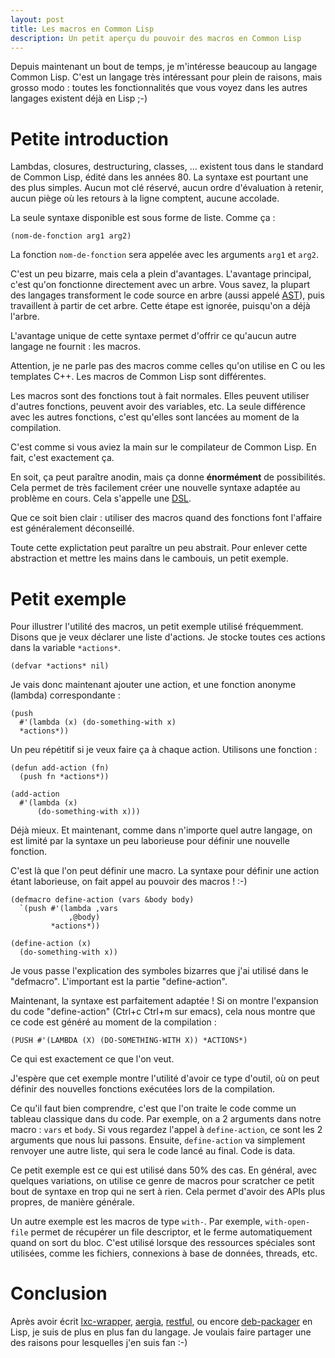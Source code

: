 ```yaml
---
layout: post
title: Les macros en Common Lisp
description: Un petit aperçu du pouvoir des macros en Common Lisp
---
```


Depuis maintenant un bout de temps, je m'intéresse beaucoup au langage
Common Lisp. C'est un langage très intéressant pour plein de raisons,
mais grosso modo : toutes les fonctionnalités que vous voyez dans les
autres langages existent déjà en Lisp ;-)

# Petite introduction<a id="sec-1" name="sec-1"></a>

Lambdas, closures, destructuring, classes, &#x2026; existent tous dans le
standard de Common Lisp, édité dans les années 80. La syntaxe est
pourtant une des plus simples. Aucun mot clé réservé, aucun ordre
d'évaluation à retenir, aucun piège où les retours à la ligne
comptent, aucune accolade.

La seule syntaxe disponible est sous forme de liste. Comme ça :

    (nom-de-fonction arg1 arg2)

La fonction `nom-de-fonction` sera appelée avec les arguments `arg1`
et `arg2`.

C'est un peu bizarre, mais cela a plein d'avantages. L'avantage
principal, c'est qu'on fonctionne directement avec un arbre. Vous
savez, la plupart des langages transforment le code source en arbre
(aussi appelé [AST](https://en.wikipedia.org/wiki/Abstract_syntax_tree)), puis travaillent à partir de cet arbre. Cette
étape est ignorée, puisqu'on a déjà l'arbre.

L'avantage unique de cette syntaxe permet d'offrir ce qu'aucun autre
langage ne fournit : les macros.

Attention, je ne parle pas des macros comme celles qu'on utilise en C
ou les templates C++. Les macros de Common Lisp sont différentes.

Les macros sont des fonctions tout à fait normales. Elles peuvent
utiliser d'autres fonctions, peuvent avoir des variables, etc. La
seule différence avec les autres fonctions, c'est qu'elles sont
lancées au moment de la compilation.

C'est comme si vous aviez la main sur le compilateur de Common
Lisp. En fait, c'est exactement ça.

En soit, ça peut paraître anodin, mais ça donne **énormément** de
possibilités. Cela permet de très facilement créer une nouvelle
syntaxe adaptée au problème en cours. Cela s'appelle une [DSL](https://en.wikipedia.org/wiki/Domain-specific_language).

Que ce soit bien clair : utiliser des macros quand des fonctions font
l'affaire est généralement déconseillé.

Toute cette explictation peut paraître un peu abstrait. Pour enlever
cette abstraction et mettre les mains dans le cambouis, un petit
exemple.

# Petit exemple<a id="sec-2" name="sec-2"></a>

Pour illustrer l'utilité des macros, un petit exemple utilisé
fréquemment. Disons que je veux déclarer une liste d'actions. Je
stocke toutes ces actions dans la variable `*actions*`.

    (defvar *actions* nil)

Je vais donc maintenant ajouter une action, et une fonction anonyme
(lambda) correspondante :

    (push
      #'(lambda (x) (do-something-with x)
      *actions*))

Un peu répétitif si je veux faire ça à chaque action. Utilisons une
fonction :

    (defun add-action (fn)
      (push fn *actions*))

    (add-action
      #'(lambda (x)
          (do-something-with x)))

Déjà mieux. Et maintenant, comme dans n'importe quel autre langage, on
est limité par la syntaxe un peu laborieuse pour définir une nouvelle
fonction.

C'est là que l'on peut définir une macro. La syntaxe pour définir une
action étant laborieuse, on fait appel au pouvoir des macros ! :-)

    (defmacro define-action (vars &body body)
      `(push #'(lambda ,vars
                 ,@body)
             *actions*))

    (define-action (x)
      (do-something-with x))

Je vous passe l'explication des symboles bizarres que j'ai utilisé
dans le "defmacro". L'important est la partie "define-action".

Maintenant, la syntaxe est parfaitement adaptée ! Si on montre
l'expansion du code "define-action" (Ctrl+c Ctrl+m sur emacs), cela
nous montre que ce code est généré au moment de la compilation :

    (PUSH #'(LAMBDA (X) (DO-SOMETHING-WITH X)) *ACTIONS*)

Ce qui est exactement ce que l'on veut.

J'espère que cet exemple montre l'utilité d'avoir ce type d'outil, où
on peut définir des nouvelles fonctions exécutées lors de la
compilation.

Ce qu'il faut bien comprendre, c'est que l'on traite le code comme un
tableau classique dans du code. Par exemple, on a 2 arguments dans
notre macro : `vars` et `body`. Si vous regardez l'appel à
`define-action`, ce sont les 2 arguments que nous lui
passons. Ensuite, `define-action` va simplement renvoyer une autre
liste, qui sera le code lancé au final. Code is data.

Ce petit exemple est ce qui est utilisé dans 50% des cas. En général,
avec quelques variations, on utilise ce genre de macros pour scratcher
ce petit bout de syntaxe en trop qui ne sert à rien. Cela permet
d'avoir des APIs plus propres, de manière générale.

Un autre exemple est les macros de type `with-`. Par exemple,
`with-open-file` permet de récupérer un file descriptor, et le ferme
automatiquement quand on sort du bloc. C'est utilisé lorsque des
ressources spéciales sont utilisées, comme les fichiers, connexions à
base de données, threads, etc.

# Conclusion<a id="sec-3" name="sec-3"></a>

Après avoir écrit [lxc-wrapper](https://github.com/ralt/lxc-wrapper), [aergia](https://github.com/ralt/aergia), [restful](https://github.com/ralt/restful), ou encore [deb-packager](https://github.com/ralt/deb-packager)
en Lisp, je suis de plus en plus fan du langage. Je voulais faire
partager une des raisons pour lesquelles j'en suis fan :-)
